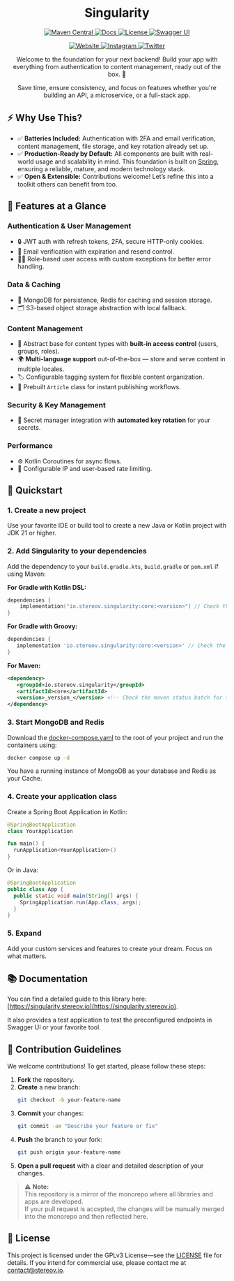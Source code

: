 <h1 align="center">Singularity</h1>

<p align="center">
  <a href="https://central.sonatype.com/artifact/io.stereov.singularity/core">
    <img src="https://img.shields.io/maven-central/v/io.stereov.singularity/core.svg?logo=apachemaven" alt="Maven Central">
  </a>
  <a href="https://singularity.stereov.io">
    <img src="https://img.shields.io/badge/docs-available-brightgreen?logo=docusaurus" alt="Docs">
  </a>
  <a href="https://github.com/antistereov/singularity-core?tab=GPL-3.0-1-ov-file">
    <img src="https://img.shields.io/github/license/antistereov/singularity-core?logo=gnu" alt="License">
  </a>
  <a href="https://singularity.stereov.io/swagger">
    <img src="https://img.shields.io/badge/API%20Docs-Swagger-85EA2D?logo=swagger" alt="Swagger UI">
  </a>
</p>

<p align="center">
  <a href="https://stereov.io">
    <img src="https://img.shields.io/badge/My_Website-stereov.io-blue" alt="Website">
  </a>
  <a href="https://instagram.com/antistereov.coding">
    <img src="https://img.shields.io/badge/Instagram-@antistereov.coding-ff69b4?logo=instagram" alt="Instagram">
  </a>
  <a href="https://twitter.com/antistereov">
    <img src="https://img.shields.io/badge/X-@antistereov-1DA1F2?logo=x" alt="Twitter">
  </a>
</p>

<p align="center">
  Welcome to the foundation for your next backend! 
  Build your app with everything from authentication to content management, ready out of the box. 🚀
</p>
<p align="center">
  Save time, ensure consistency, and focus on features whether you're building an API,
  a microservice, or a full-stack app.
</p>

## ⚡ Why Use This?

- ✅ **Batteries Included:** Authentication with 2FA and email verification, content management, file storage, and key rotation already set up.
- ✅ **Production-Ready by Default:** All components are built with real-world usage and scalability in mind. This foundation is built on [Spring](https://spring.io), ensuring a reliable, mature, and modern technology stack.
- ✅ **Open & Extensible:** Contributions welcome! Let’s refine this into a toolkit others can benefit from too.

## 🔐 Features at a Glance

### **Authentication & User Management**
- 🔒 JWT auth with refresh tokens, 2FA, secure HTTP-only cookies.
- 📧 Email verification with expiration and resend control.
- 🧑‍💻 Role-based user access with custom exceptions for better error handling.

### **Data & Caching**
- 💾 MongoDB for persistence, Redis for caching and session storage.
- 🗂️ S3-based object storage abstraction with local fallback.

### **Content Management**
- 🧩 Abstract base for content types with **built-in access control** (users, groups, roles).
- 🌍 **Multi-language support** out-of-the-box — store and serve content in multiple locales.
- 🏷️ Configurable tagging system for flexible content organization.
- 📝 Prebuilt `Article` class for instant publishing workflows.

### **Security & Key Management**
- 🔑 Secret manager integration with **automated key rotation** for your secrets.

### **Performance**
- ⚙️ Kotlin Coroutines for async flows.
- 🚦 Configurable IP and user-based rate limiting.

## 🚀 Quickstart

### 1. Create a new project

Use your favorite IDE or build tool to create a new Java or Kotlin project with JDK 21 or higher.

### 2. Add Singularity to your dependencies

Add the dependency to your `build.gradle.kts`, `build.gradle` or `pom.xml` if using Maven:

**For Gradle with Kotlin DSL:**
```kotlin
dependencies {
    implementation("io.stereov.singularity:core:<version>") // Check the maven status batch for the latest version
}
```

**For Gradle with Groovy:**
```groovy
dependencies {
   implementation 'io.stereov.singularity:core:<version>' // Check the maven status batch for the latest version
}
```

**For Maven:**
```xml
<dependency>
   <groupId>io.stereov.singularity</groupId>
   <artifactId>core</artifactId>
   <version>_version_</version> <!-- Check the maven status batch for the latest version -->
</dependency>
```

### 3. Start MongoDB and Redis

Download the [docker-compose.yaml](https://github.com/antistereov/singularity-core/blob/354c7258e0b6416b108639224fc075d51830198b/infrastructure/docker/docker-compose.yaml) 
to the root of your project and run the containers using:

```bash
docker compose up -d
```

You have a running instance of MongoDB as your database and Redis as your Cache.

### 4. Create your application class

Create a Spring Boot Application in Kotlin:

```kotlin
@SpringBootApplication
class YourApplication

fun main() {
  runApplication<YourApplication>()
}
```

Or in Java:

```java
@SpringBootApplication
public class App {
  public static void main(String[] args) {
    SpringApplication.run(App.class, args);
  }
}
```
### 5. Expand

Add your custom services and features to create your dream. Focus on what matters.

## 📚 Documentation

You can find a detailed guide to this library here: [https://singularity.stereov.io](https://singularity.stereov.io).

It also provides a test application to test the preconfigured endpoints in Swagger UI or your favorite tool.

## 🤝 Contribution Guidelines

We welcome contributions! To get started, please follow these steps:

1. **Fork** the repository.
2. **Create** a new branch:
   ```bash
   git checkout -b your-feature-name
   ```
3. **Commit** your changes:
   ```bash
   git commit -am "Describe your feature or fix"
   ```
4. **Push** the branch to your fork:
   ```bash
   git push origin your-feature-name
   ```
5. **Open a pull request** with a clear and detailed description of your changes.

> ⚠️ **Note:**  
> This repository is a mirror of the monorepo where all libraries and apps are developed.  
> If your pull request is accepted, the changes will be manually merged into the monorepo and then reflected here.

## 📄 License

This project is licensed under the GPLv3 License—see the [LICENSE](../../LICENSE) file for details.
If you intend for commercial use, please contact me at [contact@stereov.io](mailto:contact@stereov.io).  
